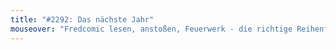 ```yaml
---
title: "#2292: Das nächste Jahr"
mouseover: "Fredcomic lesen, anstoßen, Feuerwerk - die richtige Reihenfolge."
---
```

